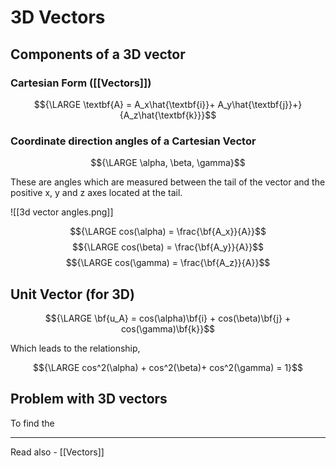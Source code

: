 # 3D Vectors
## Components of a 3D vector

### Cartesian Form ([[Vectors]])
$${\LARGE \textbf{A} = A_x\hat{\textbf{i}}+ A_y\hat{\textbf{j}}+}{A_z\hat{\textbf{k}}}$$

### Coordinate direction angles of a Cartesian Vector

$${\LARGE \alpha, \beta, \gamma}$$

These are angles which are measured between the tail of the vector and the positive x, y and z axes located at the tail.

![[3d vector angles.png]]

$${\LARGE cos(\alpha) = \frac{\bf{A_x}}{A}}$$
$${\LARGE cos(\beta) = \frac{\bf{A_y}}{A}}$$
$${\LARGE cos(\gamma) = \frac{\bf{A_z}}{A}}$$

## Unit Vector (for 3D)

$${\LARGE \bf{u_A} = cos(\alpha)\bf{i} + cos(\beta)\bf{j} + cos(\gamma)\bf{k}}$$

Which leads to the relationship,

$${\LARGE cos^2(\alpha) + cos^2(\beta)+ cos^2(\gamma) = 1}$$


## Problem with 3D vectors
To find the 

---
Read also - [[Vectors]]
